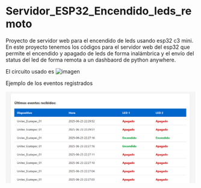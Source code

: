 # Servidor_ESP32_Encendido_leds_remoto
 Proyecto de servidor web para el encendido de leds usando esp32 c3 mini. En este proyecto tenemos los códigos para el servidor web del esp32 que permite el encendido y apagado de leds de forma inalámbrica y el envío del status del led de forma remota a un dashbaord de python anywhere.

 El circuito usado es 
 ![imagen](https://github.com/user-attachments/assets/fea6dd00-2568-45e3-9b3d-257bab78ae82)

 Ejemplo de los eventos registrados
 
<img src="https://github.com/raymundosoto/Servidor_ESP32_Encendido_leds_remoto/blob/main/image.png" width="900">

